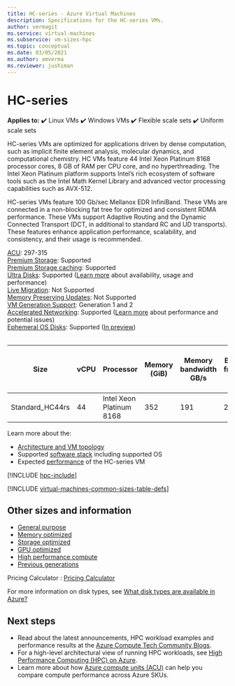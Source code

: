 ```yaml
---
title: HC-series - Azure Virtual Machines
description: Specifications for the HC-series VMs.
author: vermagit
ms.service: virtual-machines
ms.subservice: vm-sizes-hpc
ms.topic: conceptual
ms.date: 03/05/2021
ms.author: amverma
ms.reviewer: jushiman
---
```


# HC-series

**Applies to:** :heavy_check_mark: Linux VMs :heavy_check_mark: Windows VMs :heavy_check_mark: Flexible scale sets :heavy_check_mark: Uniform scale sets

HC-series VMs are optimized for applications driven by dense computation, such as implicit finite element analysis, molecular dynamics, and computational chemistry. HC VMs feature 44 Intel Xeon Platinum 8168 processor cores, 8 GB of RAM per CPU core, and no hyperthreading. The Intel Xeon Platinum platform supports Intel’s rich ecosystem of software tools such as the Intel Math Kernel Library and advanced vector processing capabilities such as AVX-512.

HC-series VMs feature 100 Gb/sec Mellanox EDR InfiniBand. These VMs are connected in a non-blocking fat tree for optimized and consistent RDMA performance. These VMs support Adaptive Routing and the Dynamic Connected Transport (DCT, in additional to standard RC and UD transports). These features enhance application performance, scalability, and consistency, and their usage is recommended. 

[ACU](acu.md): 297-315<br>
[Premium Storage](premium-storage-performance.md): Supported<br>
[Premium Storage caching](premium-storage-performance.md): Supported<br>
[Ultra Disks](disks-types.md#ultra-disk): Supported ([Learn more](https://techcommunity.microsoft.com/t5/azure-compute/ultra-disk-storage-for-hpc-and-gpu-vms/ba-p/2189312) about availability, usage and performance) <br>
[Live Migration](maintenance-and-updates.md): Not Supported<br>
[Memory Preserving Updates](maintenance-and-updates.md): Not Supported<br>
[VM Generation Support](generation-2.md): Generation 1 and 2<br>
[Accelerated Networking](../virtual-network/create-vm-accelerated-networking-cli.md): Supported ([Learn more](https://techcommunity.microsoft.com/t5/azure-compute/accelerated-networking-on-hb-hc-hbv2-and-ndv2/ba-p/2067965) about performance and potential issues)<br>
[Ephemeral OS Disks](ephemeral-os-disks.md): Supported ([In preview](ephemeral-os-disks.md#preview---ephemeral-os-disks-can-now-be-stored-on-temp-disks))<br>
<br>

| Size | vCPU | Processor | Memory (GiB) | Memory bandwidth GB/s | Base CPU frequency (GHz) | All-cores frequency (GHz, peak) | Single-core frequency (GHz, peak) | RDMA performance (Gb/s) | MPI support | Temp storage (GiB) | Max data disks | Max Ethernet vNICs |
| --- | --- | --- | --- | --- | --- | --- | --- | --- | --- | --- | --- | --- |
| Standard_HC44rs | 44 | Intel Xeon Platinum 8168 | 352 | 191 | 2.7 | 3.4 | 3.7 | 100 | All | 700 | 4 | 8 |

Learn more about the:
- [Architecture and VM topology](./workloads/hpc/hc-series-overview.md)
- Supported [software stack](./workloads/hpc/hc-series-overview.md#software-specifications) including supported OS
- Expected [performance](./workloads/hpc/hc-series-performance.md) of the HC-series VM

[!INCLUDE [hpc-include](./workloads/hpc/includes/hpc-include.md)]

[!INCLUDE [virtual-machines-common-sizes-table-defs](../../includes/virtual-machines-common-sizes-table-defs.md)]

## Other sizes and information

- [General purpose](sizes-general.md)
- [Memory optimized](sizes-memory.md)
- [Storage optimized](sizes-storage.md)
- [GPU optimized](sizes-gpu.md)
- [High performance compute](sizes-hpc.md)
- [Previous generations](sizes-previous-gen.md)

Pricing Calculator : [Pricing Calculator](https://azure.microsoft.com/pricing/calculator/)

For more information on disk types, see [What disk types are available in Azure?](disks-types.md)


## Next steps

- Read about the latest announcements, HPC workload examples and performance results at the [Azure Compute Tech Community Blogs](https://techcommunity.microsoft.com/t5/azure-compute/bg-p/AzureCompute).
- For a high-level architectural view of running HPC workloads, see [High Performance Computing (HPC) on Azure](/azure/architecture/topics/high-performance-computing/).
- Learn more about how [Azure compute units (ACU)](acu.md) can help you compare compute performance across Azure SKUs.
